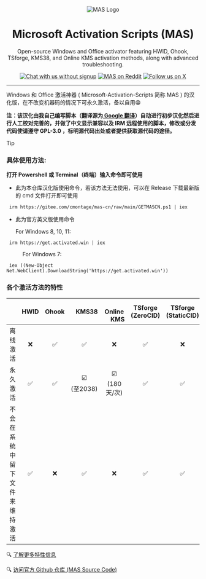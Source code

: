 <p align="center"><img src="https://massgrave.dev/img/logo_small.png" alt="MAS Logo"></p>

<h1 align="center">Microsoft  Activation  Scripts (MAS)</h1>

<p align="center">Open-source Windows and Office activator featuring HWID, Ohook, TSforge, KMS38, and Online KMS activation methods, along with advanced troubleshooting.</p>

<p align="center">
    <a href="https://discord.gg/tVFN4N84PP"><img src="https://img.shields.io/badge/Chat%20with%20us%20on%20Discord--blue?style=social&logo=discord" alt="Chat with us without signup" title="Chat with us without signup"></a>
    <a href="https://www.reddit.com/r/MAS_Activator"><img src="https://img.shields.io/badge/MAS%20on%20Reddit--orange?style=social&logo=reddit" alt="MAS on Reddit" title="MAS on Reddit"></a>
    <a href="https://twitter.com/massgravel"><img src="https://img.shields.io/twitter/follow/massgravel" alt="Follow us on X" title="Follow us on X"></a>
</p>

<hr>


Windows 和 Office 激活神器 ( Microsoft-Activation-Scripts 简称 MAS ) 的汉化版，在不改变机器码的情况下可永久激活，备以自用😁

 **注：该汉化由我自己编写脚本（翻译源为[ Google 翻译](https://translate.google.com)）自动进行初步汉化然后进行人工校对完善的，并做了中文显示兼容以及 IRM 远程使用的脚本，修改或分发代码使请遵守 GPL-3.0 ，标明源代码出处或者提供获取源代码的途径。**

> [!TIP]
> 
> ### 具体使用方法: 
> 
> **打开 Powershell 或 Terminal（终端）输入命令即可使用**
>
> - 此为本仓库汉化版使用命令，若该方法无法使用，可以在 Release 下载最新版的 cmd 文件打开即可使用
> ```
>  irm https://gitee.com/cmontage/mas-cn/raw/main/GETMASCN.ps1 | iex
> ```
> 
> - 此为官方英文版使用命令
> 
>    For Windows 8, 10, 11:
> ```
>  irm https://get.activated.win | iex
> ```
>     
>    &emsp;&emsp;&emsp;For Windows 7:
>
> ```
>  iex ((New-Object Net.WebClient).DownloadString('https://get.activated.win'))
> ```

### 各个激活方法的特性

|          | HWID | Ohook  | &nbsp;&nbsp;&nbsp;KMS38 | &nbsp;&nbsp;&nbsp;&nbsp; Online &nbsp;&nbsp;&nbsp;&nbsp;KMS | TSforge (ZeroCID) | TSforge (StaticCID) | TSforge (KMS4k) |
|:----------:|:------:|:--------:|:-------:|:------------:|:-------------------:|:---------------------:|:-----------------:| 
| 离线激活 |  ❌  |  ✅    |  ✅  |     ❌     |  ✅              |        ❌           |  ✅  |
| 永久激活 |  ✅  |  ✅    |  ☑️<br>(至2038)  |  ☑️<br>(180天/次)  |  ✅  |  ✅  |☑️<br>(至4083)
| 不会在系统中留下文件来维持激活 |  ✅  |  ❌  |  ✅  |  ❌  |  ✅  |  ✅  |  ✅  |

🔍 [了解更多特性信息](https://massgrave.dev/chart#user-content-fn-2) 

🔍 [访问官方 Github 仓库 (MAS Source Code)](https://github.com/massgravel/Microsoft-Activation-Scripts?tab=readme-ov-file#download--how-to-use-it)